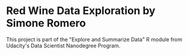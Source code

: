 # Red Wine Data Exploration by Simone Romero

This project is part of the "Explore and Summarize Data" R module from Udacity's Data Scientist Nanodegree Program.
